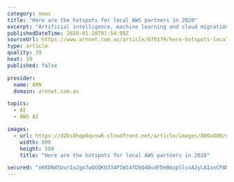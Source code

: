 ```yaml
---
category: news
title: "Here are the hotspots for local AWS partners in 2020"
excerpt: "Artificial intelligence, machine learning and cloud migration are expected to be among the hotspots for Amazon Web Services (AWS) partners in the local market this year, according to the cloud giant’s head of partnerships and alliances in Australia and New Zealand, Corrie Briscoe. Speaking to ARN in the wake of the vendor’s annual AWS re ..."
publishedDateTime: 2020-01-10T01:54:00Z
sourceUrl: https://www.arnnet.com.au/article/670179/here-hotspots-local-aws-partners-2020/
type: article
quality: 39
heat: 39
published: false

provider:
  name: ARN
  domain: arnnet.com.au

topics:
  - AI
  - AWS AI

images:
  - url: https://d2bs8hqp6qvsw6.cloudfront.net/article/images/800x800/dimg/corrie_briscow_aws_summit_800by500.jpg
    width: 800
    height: 500
    title: "Here are the hotspots for local AWS partners in 2020"

secured: "nKKON45UurIo2go7wQGQKU334P1W14fDbQ4BvdFDeBmzpSlssAJyLAIxoCPAM24p5HpCLiplQwZbtJ9+G3k0sLhEiqMo8KoQiQ1/IpczPNuZMDkSmL5fYXwZ/N2w5GHHeVmjs6eaQpb0MY3Dd35+3Xl4vimETFaf19pOx66hVoTImLV52fg8zEXAqRGmzsQ9soXIFcsEeBB95qZiKRBfrVeEQNllgnirW1//qYTdkBFPxGVO2EfyiWjJyGLGSCdqtCL7y9PL63OtMvsIAqA7E70/JC7cqCe0RZXW57w8Kxa+S7LHtBOVZbcCYn288HC5;Wamr7Ih4GAjm5rzl4ZrBgQ=="
---
```


